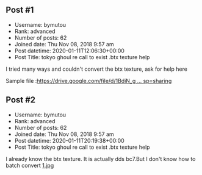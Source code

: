 ## Post #1
- Username: bymutou
- Rank: advanced
- Number of posts: 62
- Joined date: Thu Nov 08, 2018 9:57 am
- Post datetime: 2020-01-11T12:06:30+00:00
- Post Title: tokyo ghoul re call to exist .btx texture help

I tried many ways and couldn't convert the btx texture, ask for help here

Sample file :[https://drive.google.com/file/d/1BdiN_g ... sp=sharing](https://drive.google.com/file/d/1BdiN_gcWEUn3a0vl2DgjZHj83jxFTxLy/view?usp=sharing)
## Post #2
- Username: bymutou
- Rank: advanced
- Number of posts: 62
- Joined date: Thu Nov 08, 2018 9:57 am
- Post datetime: 2020-01-11T20:19:38+00:00
- Post Title: tokyo ghoul re call to exist .btx texture help

I already know the btx texture. It is actually dds bc7.But I don't know how to batch convert
[1.jpg](https://xentaxbackup.github.io/file/17326_1.jpg)
